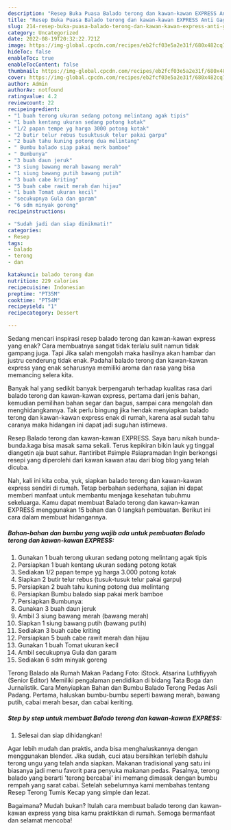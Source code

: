 ```yaml
---
description: "Resep Buka Puasa Balado terong dan kawan-kawan EXPRESS Anti Gagal"
title: "Resep Buka Puasa Balado terong dan kawan-kawan EXPRESS Anti Gagal"
slug: 214-resep-buka-puasa-balado-terong-dan-kawan-kawan-express-anti-gagal
category: Uncategorized
date: 2022-08-19T20:32:22.721Z
image: https://img-global.cpcdn.com/recipes/eb2fcf03e5a2e31f/680x482cq70/balado-terong-dan-kawan-kawan-express-foto-resep-utama.jpg
hideToc: false
enableToc: true
enableTocContent: false
thumbnail: https://img-global.cpcdn.com/recipes/eb2fcf03e5a2e31f/680x482cq70/balado-terong-dan-kawan-kawan-express-foto-resep-utama.jpg
cover: https://img-global.cpcdn.com/recipes/eb2fcf03e5a2e31f/680x482cq70/balado-terong-dan-kawan-kawan-express-foto-resep-utama.jpg
author: Admin
authorAv: notfound
ratingvalue: 4.2
reviewcount: 22
recipeingredient:
- "1 buah terong ukuran sedang potong melintang agak tipis"
- "1 buah kentang ukuran sedang potong kotak"
- "1/2 papan tempe yg harga 3000 potong kotak"
- "2 butir telur rebus tusuktusuk telur pakai garpu"
- "2 buah tahu kuning potong dua melintang"
- " Bumbu balado siap pakai merk bamboe"
- " Bumbunya"
- "3 buah daun jeruk"
- "3 siung bawang merah bawang merah"
- "1 siung bawang putih bawang putih"
- "3 buah cabe kriting"
- "5 buah cabe rawit merah dan hijau"
- "1 buah Tomat ukuran kecil"
- "secukupnya Gula dan garam"
- "6 sdm minyak goreng"
recipeinstructions:

- "Sudah jadi dan siap dinikmati!"
categories:
- Resep
tags:
- balado
- terong
- dan

katakunci: balado terong dan 
nutrition: 229 calories
recipecuisine: Indonesian
preptime: "PT35M"
cooktime: "PT54M"
recipeyield: "1"
recipecategory: Dessert

---
```



Sedang mencari inspirasi resep balado terong dan kawan-kawan express yang enak? Cara membuatnya sangat tidak terlalu sulit namun tidak gampang juga. Tapi Jika salah mengolah maka hasilnya akan hambar dan justru cenderung tidak enak. Padahal balado terong dan kawan-kawan express yang enak seharusnya memiliki aroma dan rasa yang bisa memancing selera kita.


Banyak hal yang sedikit banyak berpengaruh terhadap kualitas rasa dari balado terong dan kawan-kawan express, pertama dari jenis bahan, kemudian pemilihan bahan segar dan bagus, sampai cara mengolah dan menghidangkannya. Tak perlu bingung jika hendak menyiapkan balado terong dan kawan-kawan express enak di rumah, karena asal sudah tahu caranya maka hidangan ini dapat jadi suguhan istimewa.

Resep Balado terong dan kawan-kawan EXPRESS. Saya baru nikah bunda-bunda.kaga bisa masak sama sekali. Terus kepikiran bikin lauk yg tinggal diangetin aja buat sahur. #antiribet #simple #siapramadan Ingin berkongsi resepi yang diperolehi dari kawan kawan atau dari blog blog yang telah dicuba.


Nah, kali ini kita coba, yuk, siapkan balado terong dan kawan-kawan express sendiri di rumah. Tetap berbahan sederhana, sajian ini dapat memberi manfaat untuk membantu menjaga kesehatan tubuhmu sekeluarga. Kamu dapat membuat Balado terong dan kawan-kawan EXPRESS menggunakan 15 bahan dan 0 langkah pembuatan. Berikut ini cara dalam membuat hidangannya.

<!--inarticleads1-->

##### Bahan-bahan dan bumbu yang wajib ada untuk pembuatan Balado terong dan kawan-kawan EXPRESS:

1. Gunakan 1 buah terong ukuran sedang potong melintang agak tipis
1. Persiapkan 1 buah kentang ukuran sedang potong kotak
1. Sediakan 1/2 papan tempe yg harga 3.000 potong kotak
1. Siapkan 2 butir telur rebus (tusuk-tusuk telur pakai garpu)
1. Persiapkan 2 buah tahu kuning potong dua melintang
1. Persiapkan  Bumbu balado siap pakai merk bamboe
1. Persiapkan  Bumbunya:
1. Gunakan 3 buah daun jeruk
1. Ambil 3 siung bawang merah (bawang merah)
1. Siapkan 1 siung bawang putih (bawang putih)
1. Sediakan 3 buah cabe kriting
1. Persiapkan 5 buah cabe rawit merah dan hijau
1. Gunakan 1 buah Tomat ukuran kecil
1. Ambil secukupnya Gula dan garam
1. Sediakan 6 sdm minyak goreng


Terong Balado ala Rumah Makan Padang Foto: iStock. Atsarina Luthfiyyah (Senior Editor) Memiliki pengalaman pendidikan di bidang Tata Boga dan Jurnalistik. Cara Menyiapkan Bahan dan Bumbu Balado Terong Pedas Asli Padang. Pertama, haluskan bumbu-bumbu seperti bawang merah, bawang putih, cabai merah besar, dan cabai keriting. 

<!--inarticleads2-->

##### Step by step untuk membuat Balado terong dan kawan-kawan EXPRESS:


1. Selesai dan siap dihidangkan!

Agar lebih mudah dan praktis, anda bisa menghaluskannya dengan menggunakan blender. Jika sudah, cuci atau bersihkan terlebih dahulu terong ungu yang telah anda siapkan. Makanan tradisional yang satu ini biasanya jadi menu favorit para penyuka makanan pedas. Pasalnya, terong balado yang berarti &#39;terong bercabai&#39; ini memang dimasak dengan bumbu rempah yang sarat cabai. Setelah sebelumnya kami membahas tentang Resep Terong Tumis Kecap yang simple dan lezat. 

Bagaimana? Mudah bukan? Itulah cara membuat balado terong dan kawan-kawan express yang bisa kamu praktikkan di rumah. Semoga bermanfaat dan selamat mencoba!
